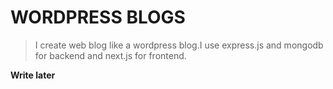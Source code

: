 # WORDPRESS BLOGS

> I create web blog like a wordpress blog.I use express.js and mongodb for backend and next.js for frontend.

**Write later**
